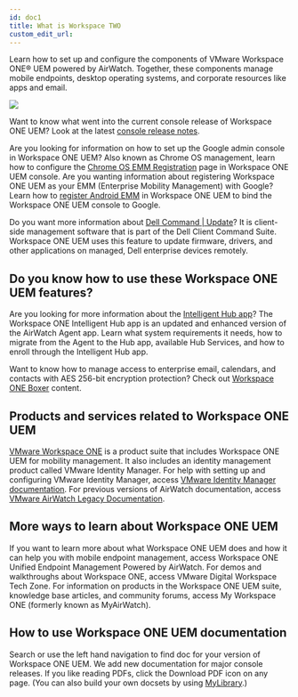 ```yaml
---
id: doc1
title: What is Workspace TWO
custom_edit_url: 
---
```

Learn how to set up and configure the components of VMware Workspace ONE® UEM powered by AirWatch. Together, these components manage mobile endpoints, desktop operating systems, and corporate resources like apps and email.

![][1]

Want to know what went into the current console release of Workspace ONE UEM? Look at the latest [console release notes][2].

Are you looking for information on how to set up the Google admin console in Workspace ONE UEM? Also known as Chrome OS management, learn how to configure the [Chrome OS EMM Registration][3] page in Workspace ONE UEM console. Are you wanting information about registering Workspace ONE UEM as your EMM (Enterprise Mobility Management) with Google? Learn how to [register Android EMM][4] in Workspace ONE UEM to bind the Workspace ONE UEM console to Google.

Do you want more information about [Dell Command | Update][5]? It is client-side management software that is part of the Dell Client Command Suite. Workspace ONE UEM uses this feature to update firmware, drivers, and other applications on managed, Dell enterprise devices remotely.

## Do you know how to use these Workspace ONE UEM features?

Are you looking for more information about the [Intelligent Hub app][6]? The Workspace ONE Intelligent Hub app is an updated and enhanced version of the AirWatch Agent app. Learn what system requirements it needs, how to migrate from the Agent to the Hub app, available Hub Services, and how to enroll through the Intelligent Hub app.

Want to know how to manage access to enterprise email, calendars, and contacts with AES 256-bit encryption protection? Check out [Workspace ONE Boxer][7] content.

## Products and services related to Workspace ONE UEM

[VMware Workspace ONE][8] is a product suite that includes Workspace ONE UEM for mobility management. It also includes an identity management product called VMware Identity Manager. For help with setting up and configuring VMware Identity Manager, access [VMware Identity Manager documentation][9]. For previous versions of AirWatch documentation, access [VMware AirWatch Legacy Documentation][10].

## More ways to learn about Workspace ONE UEM
If you want to learn more about what Workspace ONE UEM does and how it can help you with mobile endpoint management, access Workspace ONE Unified Endpoint Management Powered by AirWatch.
For demos and walkthroughs about Workspace ONE, access VMware Digital Workspace Tech Zone.
For information on products in the Workspace ONE UEM suite, knowledge base articles, and community forums, access My Workspace ONE (formerly known as MyAirWatch).

## How to use Workspace ONE UEM documentation

Search or use the left hand navigation to find doc for your version of Workspace ONE UEM. We add new documentation for major console releases. If you like reading PDFs, click the Download PDF icon on any page. (You can also build your own docsets by using [MyLibrary][11].)

[1]: https://docs.vmware.com/images/GUID-6883719D-7021-4612-9DDA-1D2A3D58FBDF-high.png
[2]: https://docs.vmware.com/en/VMware-Workspace-ONE-UEM/1907/rn/VMware-Workspace-ONE-UEM-Release-Notes-1907.html
[3]: https://docs.vmware.com/en/VMware-Workspace-ONE-UEM/1907/Chrome_-OS_Platform/GUID-AWT-CHROMEOS-CONSOLESETUP.html
[4]: https://docs.vmware.com/en/VMware-Workspace-ONE-UEM/1907/Android_Platform/GUID-AWT-SETUP-CONCEPT.html
[5]: https://docs.vmware.com/en/VMware-Workspace-ONE-UEM/1907/Windows_Desktop_Device_Management/GUID-AWT-DELLCOMMANDUPDATEOVW.html
[6]: https://docs.vmware.com/en/VMware-Workspace-ONE/services/intelligent-hub_IDM/GUID-75EA2BD6-C631-468D-A578-0CBDB29CF9AD.html
[7]: https://docs.vmware.com/en/VMware-Workspace-ONE-UEM/services/Boxer_Admin_Guide/GUID-AWT-BOXER-INTRODUCTION.html
[8]: https://docs.vmware.com/en/VMware-Workspace-ONE/index.html
[9]: https://docs.vmware.com/VMware-Identity-Manager/index.html
[10]: https://docs.vmware.com/en/VMware-AirWatch/index.html
[11]: https://docs.vmware.com/login.html
